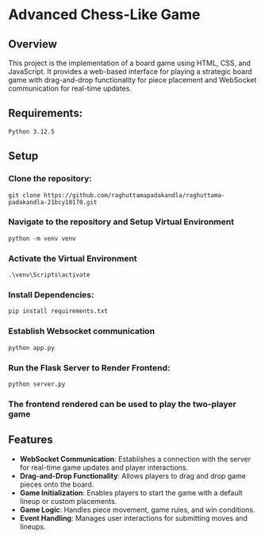 # Advanced Chess-Like Game

## Overview
This project is the implementation of a board game using HTML, CSS, and JavaScript. It provides a web-based interface for playing a strategic board game with drag-and-drop functionality for piece placement and WebSocket communication for real-time updates.

## Requirements:
```
Python 3.12.5
```

## Setup
### Clone the repository:
```
git clone https://github.com/raghuttamapadakandla/raghuttama-padakandla-21bcy10170.git
```
### Navigate to the repository and Setup Virtual Environment
```
python -m venv venv
```
### Activate the Virtual Environment
```
.\venv\Scripts\activate
```
### Install Dependencies:
```
pip install requirements.txt
```
### Establish Websocket communication
```
python app.py
```
### Run the Flask Server to Render Frontend:
```
python server.py
```
### The frontend rendered can be used to play the two-player game

## Features
- **WebSocket Communication**: Establishes a connection with the server for real-time game updates and player interactions.
- **Drag-and-Drop Functionality**: Allows players to drag and drop game pieces onto the board.
- **Game Initialization**: Enables players to start the game with a default lineup or custom placements.
- **Game Logic**: Handles piece movement, game rules, and win conditions.
- **Event Handling**: Manages user interactions for submitting moves and lineups.
